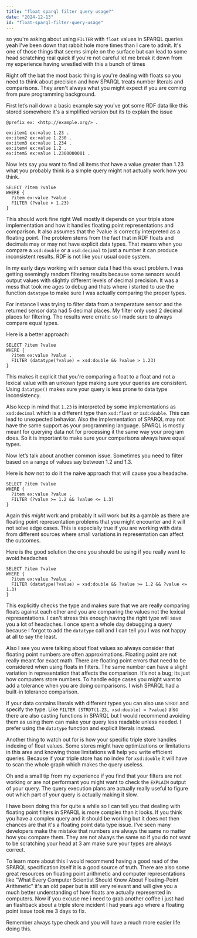 ```yaml
---
title: "float sparql filter query usage?"
date: "2024-12-13"
id: "float-sparql-filter-query-usage"
---
```


 so you're asking about using `FILTER` with `float` values in SPARQL queries yeah I've been down that rabbit hole more times than I care to admit. It's one of those things that seems simple on the surface but can lead to some head scratching real quick if you're not careful let me break it down from my experience having wrestled with this a bunch of times

Right off the bat the most basic thing is you're dealing with floats so you need to think about precision and how SPARQL treats number literals and comparisons. They aren't always what you might expect if you are coming from pure programming background.

First let’s nail down a basic example say you've got some RDF data like this stored somewhere it's a simplified version but its to explain the issue

```turtle
@prefix ex: <http://example.org/> .

ex:item1 ex:value 1.23 .
ex:item2 ex:value 1.230 .
ex:item3 ex:value 1.234 .
ex:item4 ex:value 1.2 .
ex:item5 ex:value 1.2300000001 .
```

Now lets say you want to find all items that have a value greater than 1.23 what you probably think is a simple query might not actually work how you think.

```sparql
SELECT ?item ?value
WHERE {
  ?item ex:value ?value .
  FILTER (?value > 1.23)
}
```

This should work fine right Well mostly it depends on your triple store implementation and how it handles floating point representations and comparison. It also assumes that the ?value is correctly interpreted as a floating point. The problem stems from the fact that in RDF floats and decimals may or may not have explicit data types. That means when you compare a `xsd:double` or a `xsd:decimal` to just a number it can produce inconsistent results. RDF is not like your usual code system.

In my early days working with sensor data I had this exact problem. I was getting seemingly random filtering results because some sensors would output values with slightly different levels of decimal precision. It was a mess that took me ages to debug and thats where i started to use the function `datatype` to make sure I was actually comparing the proper types.

For instance I was trying to filter data from a temperature sensor and the returned sensor data had 5 decimal places. My filter only used 2 decimal places for filtering. The results were erratic so I made sure to always compare equal types.

Here is a better approach:

```sparql
SELECT ?item ?value
WHERE {
  ?item ex:value ?value .
  FILTER (datatype(?value) = xsd:double && ?value > 1.23)
}
```

This makes it explicit that you're comparing a float to a float and not a lexical value with an unkown type making sure your queries are consistent. Using `datatype()` makes sure your query is less prone to data type inconsistency.

Also keep in mind that `1.23` is interpreted by some implementations as `xsd:decimal` which is a different type than `xsd:float` or `xsd:double`. This can lead to unexpected behavior. Also the implementation of SPARQL may not have the same support as your programming language. SPARQL is mostly meant for querying data not for processing it the same way your program does. So it is important to make sure your comparisons always have equal types.

Now let’s talk about another common issue. Sometimes you need to filter based on a range of values say between 1.2 and 1.3.

Here is how not to do it the naive approach that will cause you a headache.

```sparql
SELECT ?item ?value
WHERE {
  ?item ex:value ?value .
  FILTER (?value >= 1.2 && ?value <= 1.3)
}
```

Again this *might* work and probably it will work but its a gamble as there are floating point representation problems that you might encounter and it will not solve edge cases. This is especially true if you are working with data from different sources where small variations in representation can affect the outcomes.

Here is the good solution the one you should be using if you really want to avoid headaches

```sparql
SELECT ?item ?value
WHERE {
  ?item ex:value ?value .
  FILTER (datatype(?value) = xsd:double && ?value >= 1.2 && ?value <= 1.3)
}
```

This explicitly checks the type and makes sure that we are really comparing floats against each other and you are comparing the values not the lexical representations. I can't stress this enough having the right type will save you a lot of headaches. I once spent a whole day debugging a query because I forgot to add the `datatype` call and I can tell you I was not happy at all to say the least.

Also I see you were talking about float values so always consider that floating point numbers are often approximations. Floating point are not really meant for exact math. There are floating point errors that need to be considered when using floats in filters. The same number can have a slight variation in representation that affects the comparison. It’s not a bug; its just how computers store numbers. To handle edge cases you might want to add a tolerance when you are doing comparisons. I wish SPARQL had a built-in tolerance comparison.

If your data contains literals with different types you can also use `STRDT` and specify the type. Like `FILTER (STRDT(1.23, xsd:double) = ?value)` also there are also casting functions in SPARQL but I would recommend avoiding them as using them can make your query less readable unless needed. I prefer using the `datatype` function and explicit literals instead.

Another thing to watch out for is how your specific triple store handles indexing of float values. Some stores might have optimizations or limitations in this area and knowing those limitations will help you write efficient queries. Because if your triple store has no index for `xsd:double` it will have to scan the whole graph which makes the query useless.

Oh and a small tip from my experience if you find that your filters are not working or are not performant you might want to check the `EXPLAIN` output of your query. The query execution plans are actually really useful to figure out which part of your query is actually making it slow.

I have been doing this for quite a while so I can tell you that dealing with floating point filters in SPARQL is more complex than it looks. If you think you have a complex query and it should be working but it does not then chances are that it's a floating point data type issue. I've seen many developers make the mistake that numbers are always the same no matter how you compare them. They are not always the same so if you do not want to be scratching your head at 3 am make sure your types are always correct.

To learn more about this I would recommend having a good read of the SPARQL specification itself it is a good source of truth. There are also some great resources on floating point arithmetic and computer representations like "What Every Computer Scientist Should Know About Floating-Point Arithmetic" it's an old paper but is still very relevant and will give you a much better understanding of how floats are actually represented in computers. Now if you excuse me i need to grab another coffee i just had an flashback about a triple store incident I had years ago where a floating point issue took me 3 days to fix.

Remember always type check and you will have a much more easier life doing this.
